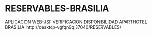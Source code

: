 # RESERVABLES-BRASILIA
APLICACION WEB-JSP VERIFICACION DISPONIBILIDAD APARTHOTEL BRASILIA. http://desktop-vgfqn9q:37040/RESERVABLES/
